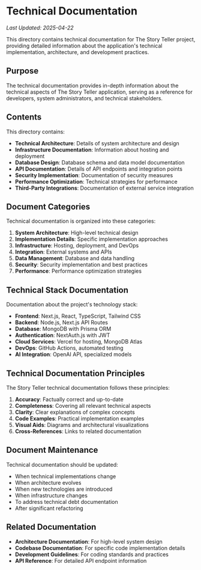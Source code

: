 # Technical Documentation

*Last Updated: 2025-04-22*

This directory contains technical documentation for The Story Teller project, providing detailed information about the application's technical implementation, architecture, and development practices.

## Purpose

The technical documentation provides in-depth information about the technical aspects of The Story Teller application, serving as a reference for developers, system administrators, and technical stakeholders.

## Contents

This directory contains:

- **Technical Architecture**: Details of system architecture and design
- **Infrastructure Documentation**: Information about hosting and deployment
- **Database Design**: Database schema and data model documentation
- **API Documentation**: Details of API endpoints and integration points
- **Security Implementation**: Documentation of security measures
- **Performance Optimization**: Technical strategies for performance
- **Third-Party Integrations**: Documentation of external service integration

## Document Categories

Technical documentation is organized into these categories:

1. **System Architecture**: High-level technical design
2. **Implementation Details**: Specific implementation approaches
3. **Infrastructure**: Hosting, deployment, and DevOps
4. **Integration**: External systems and APIs
5. **Data Management**: Database and data handling
6. **Security**: Security implementation and best practices
7. **Performance**: Performance optimization strategies

## Technical Stack Documentation

Documentation about the project's technology stack:

- **Frontend**: Next.js, React, TypeScript, Tailwind CSS
- **Backend**: Node.js, Next.js API Routes
- **Database**: MongoDB with Prisma ORM
- **Authentication**: NextAuth.js with JWT
- **Cloud Services**: Vercel for hosting, MongoDB Atlas
- **DevOps**: GitHub Actions, automated testing
- **AI Integration**: OpenAI API, specialized models

## Technical Documentation Principles

The Story Teller technical documentation follows these principles:

1. **Accuracy**: Factually correct and up-to-date
2. **Completeness**: Covering all relevant technical aspects
3. **Clarity**: Clear explanations of complex concepts
4. **Code Examples**: Practical implementation examples
5. **Visual Aids**: Diagrams and architectural visualizations
6. **Cross-References**: Links to related documentation

## Document Maintenance

Technical documentation should be updated:

- When technical implementations change
- When architecture evolves
- When new technologies are introduced
- When infrastructure changes
- To address technical debt documentation
- After significant refactoring

## Related Documentation

- **Architecture Documentation**: For high-level system design
- **Codebase Documentation**: For specific code implementation details
- **Development Guidelines**: For coding standards and practices
- **API Reference**: For detailed API endpoint information